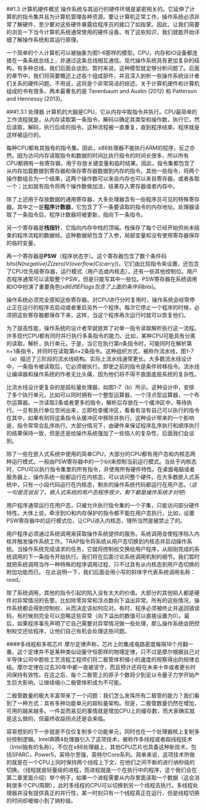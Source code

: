 ##1.3 计算机硬件概览
操作系统与其运行的硬件环境是紧密相关的。它延伸了计算机的指令集并且为计算机管理各种资源。要让计算机正常工作，操作系统必须非常了解硬件，至少要对这些硬件暴露给程序员的接口了如指掌。因此，让我们简要的浏览一下当今计算机系统通常使用的硬件设备。有了这些知识，我们就能开始详细了解操作系统和其运行原理。

一个简单的个人计算机可以被抽象为图1-6那样的模型。CPU，内存和IO设备都连接在一条系统总线上，并通过这条总线相互通信。现代操作系统具有更加复杂的结构，有多种总线，我们后面会谈到。暂时来说，这种模型就足够分析问题了。后面的章节中，我们将简要概述上述各个组成部件，并且深入剖析一些操作系统设计者们关系的硬件问题。不用说，这将是个非常简洁的综述。关于计算机硬件和计算机组成的书有很多。两本最著名的是 Tanenbaum and Austin (2012) 和 Patterson and Hennessy (2013)。

###1.3.1 处理器
计算机的大脑是CPU，它从内存中取指令并执行。CPU最简单的工作流程就是，从内存读取第一条指令，解码以确定其类型和操作数，执行它，然后读取，解码，执行后续的指令。这种流程被一直重复，直到程序结束。程序就是这样被运行的。

每种CPU都有其独有的指令集。因此，x86处理器不能执行ARM的程序，反之亦然。因为访问内存读取指令和数据的时间比执行指令的时间长很多，所以所有CPU都拥有一些寄存器，用于存放关键变量和临时结果。因此，指令集都包含了从内存加载数据到寄存器和保存寄存器数据到内存的指令。其他一些指令，将两个操作数组合为一个结果，这两个操作数可以来自内存也可以来自寄存器，或者各取一个；比如就有指令将两个操作数做加法，结果存入寄存器或者内存中。

除了上述用于存放数据的通用寄存器，大多处理器含有一些程序员可见的特殊寄存器。其中之一是**程序计数器**，它包含了下一条要读取的指令的内存地址。处理器读取了一条指令后，程序计数器将被更新，指向下一条指令。

另一个寄存器是**栈指针**，它指向内存中栈的顶端。栈保存了每个已经开始但尚未结束的程序流程的数据帧。这种数据帧包含了入参，局部变量和没有使用寄存器保存的临时变量。

再一个寄存器是**PSW**（程序状态字）。这个寄存器包含了数个条件码bits(*N(negative)Z(zero)V(overflow)C(carry)*)，它们由比较指令来设置，还包含了CPU优先级寄存器，运行模式（用户态或内核态），还有一些其他控制位。用户态程序通常可以读取整个PSW，但是只能写其中一些位。PSW寄存器在系统调用和IO中扮演了重要角色(*x86的EFlags包含了上面的条件码bits*)。

操作系统必须完全感知这些寄存器。对CPU进行分时复用时，操作系统会经常停止正在运行的程序去启动或者重启另外一个程序。每次它停止一个程序的时候，必须把这些寄存器都保存下来，这样，当这个程序再次运行时就可以恢复他们。

为了提高性能，操作系统的设计者早就放弃了对单一指令读取解析执行这一流程。许多现代CPU都有同时并行执行多条指令的能力。比如，某种CPU可能具有分离的读取，解析，执行单元。于是，当它在执行第n条指令时，可能同时在解析第n+1条指令，并同时在读取第n+2条指令。这种组织方式，被称作流水线，图1-7（a）描述了三阶段的流水线结构。实际上流水线通常更长。大多数流水线设计中，一条指令被读取后，它必须被执行。即使之前的指令是条件转移指令。流水线让编译器和操作系统的作者无比头痛，因为他们将不得不直面底层系统的复杂性。

比流水线设计更复杂的是超标量处理器，如图1-7（b）所示。这种设计中，安排了多个执行单元，比如可以同时拥有一个整型运算器，一个浮点型运算器，一个布尔运算器。一次读取2条或者更多的指令，解析后存放在一个缓冲区中，等待执行。一旦有执行单位空闲出来，立即检查缓冲区，看看有没有自己可以执行的指令在其中，如果有则将这条指令从缓冲区中移除并执行。这种设计带来的一个影响是，指令常常会乱序执行。大部分情况下，由硬件来保证程序乱序执行和顺序执行的结果保持一致，但是还是给操作系统强加了一些恼人的复杂性，后面我们会谈到。

除了一些在嵌入式系统中使用的简单CPU，大部分的CPU都有用户态和内核态两种运行模式。一般由PSW寄存器中的一个bit来控制当前运行模式。当处于内核态时，CPU可以执行指令集里的所有指令，并使用所有硬件特性。在桌面电脑或者服务器上，操作系统一般都运行在内核态，可以访问整个硬件。在大多数嵌入式系统中，只有一小段代码运行在内核态，剩余的操作系统代码都运行在用户态。（*这一句是否说反了，嵌入式系统的用户态程序很少，剩下都是操作系统才对吧*）

用户程序通常运行在用户态，只被允许执行指令集的一个子集，只能访问部分硬件特性。大体上说，牵涉到IO和内存保护的指令都不能在用户态执行。比如，设置PSW寄存器中的运行模式位，让CPU进入内核态，理所当然是被禁止了的。

用户程序必须通过系统调用来获取操作系统提供的服务。系统调用会使程序陷入内核并触发操作系统工作。TRAP指令将系统从用户态切换到内核态并启动操作系统。当操作系统完成请求的任务，它就将控制权交换给用户程序，从刚刚完成的系统调用的下一条指令开始执行。我们将在后面讨论系统调用机制的细节。我们暂时就把系统调用当作一种特殊的程序调用过程，只不过具有从内核态到用户态切换的附加功能而已。
在此说明一下，我们后面会用小写的斜体字代表系统调用名称：*read*。

除了系统调用，其他的指令引起的陷入没有太大的价值。大部分的其他陷入都是硬件对异常情况的告警。比如除零异常和浮点数向下溢出异常。所有的这些情况，操作系统都会得到控制权，从而决定该如何应对。有时，程序必须被终止并返回错误码，有时候则完全可以忽略这些异常（向下溢出的数值可以直接设置为0）。最后，如果程序事先声明了它自己需要对异常情况做一些处理，那么操作系统会把控制权交还给程序，让他们自己有机会处理这些问题。

####多线程和多核芯片
摩尔定律声称，芯片上的集成电路密度每隔18个月翻一番。这个定律并不是某种类似动量守恒那样的物理定律，只不过是摩尔根据自己对半导体公司中那些工艺流程工程师们将二极管体积缩小的速度的观察得出的规律总结。摩尔定律在过去30年中都一直被坚守，而且预计还将在未来十年或者更长时间保持有效性。在这之后，每个二极管上的原子个数将少到足以令量子力学开始产生巨大影响，让继续缩小二极管体积成为不可能。

二极管数量的极大丰富带来了一个问题：我们怎么发挥所有二极管的能力？我们看到了一种方式：具有多种功能单元的超标量架构。但是，二极管数量仍然在增加，可用的越来越多。一件显而易见的事情就是增加CPU上的缓存数，而大家确实就是这么做的，但最终收益拐点还是会来临。

容易想到的下一步就是不仅仅复制多个功能单元，同时也在一个处理器核上复制多份控制逻辑。Intel奔腾4处理器引入了这项技术，被称作多线程或者超线程技术（Intel独有的名称）。不仅在x86处理器上，其他CPU芯片也具备这种新技术，包括SPARC，Power5，英特尔至强，英特尔Core系列。简单来说，这项技术所做的就是在一个CPU上同时保持两个线程上下文，在他们之间不断的进行纳秒级的切换。（线程就是轻量级的进程，而进程就是一个在执行中的程序，这个我们会在第二章里面介绍）举个例子，如果一个进程需要从内存里面读取一个数据（这会消耗很多个CPU周期），此时多线程的CPU可以切换到另一个线程去执行。多线程处理器并没有提供真正的并行性，某一时刻只有一个线程真正在运行，但是线程切换的时间却被缩小到了纳秒级。
